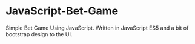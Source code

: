 # JavaScript-Bet-Game
Simple Bet Game Using JavaScript. Written in JavaScript ES5 and a bit of bootstrap design to the UI.
